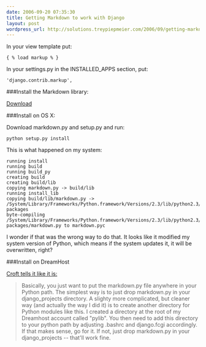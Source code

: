 ```yaml
---
date: 2006-09-20 07:35:30
title: Getting Markdown to work with Django
layout: post
wordpress_url: http://solutions.treypiepmeier.com/2006/09/getting-markdown-to-work-with-django/
---
```

In your view template put:

	{ % load markup % }

In your settings.py in the INSTALLED_APPS section, put:

	'django.contrib.markup',

###Install the Markdown library:

[Download](http://www.freewisdom.org/projects/python-markdown)

###Install on OS X:

Download markdown.py and setup.py and run:

	python setup.py install

This is what happened on my system:

	running install
	running build
	running build_py
	creating build
	creating build/lib
	copying markdown.py -> build/lib
	running install_lib
	copying build/lib/markdown.py -> /System/Library/Frameworks/Python.framework/Versions/2.3/lib/python2.3/site-packages
	byte-compiling /System/Library/Frameworks/Python.framework/Versions/2.3/lib/python2.3/site-packages/markdown.py to markdown.pyc

I wonder if that was the wrong way to do that.  It looks like it modified my system version of Python, which means if the system updates it, it will be overwritten, right?

###Install on DreamHost

[Croft tells it like it is:](http://www2.jeffcroft.com/2006/may/11/django-dreamhost/)

> Basically, you just want to put the markdown.py file anywhere in your Python path. The simplest way is to just drop markdown.py in your django\_projects directory. A slighty more complicated, but cleaner way (and actually the way I did it) is to create another directory for Python modules like this. I created a directory at the root of my Dreamhost account called "pylib". You then need to add this directory to your python path by adjusting .bashrc and django.fcgi accordingly. If that makes sense, go for it. If not, just drop markdown.py in your django\_projects -- that'll work fine.